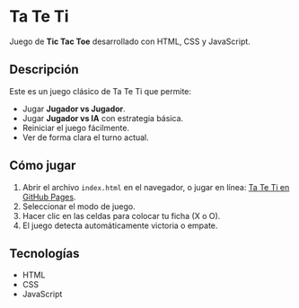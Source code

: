 # Ta Te Ti

Juego de **Tic Tac Toe** desarrollado con HTML, CSS y JavaScript.

## Descripción
Este es un juego clásico de Ta Te Ti que permite:
- Jugar **Jugador vs Jugador**.
- Jugar **Jugador vs IA** con estrategia básica.
- Reiniciar el juego fácilmente.
- Ver de forma clara el turno actual.

## Cómo jugar
1. Abrir el archivo `index.html` en el navegador, o jugar en línea: [Ta Te Ti en GitHub Pages](https://leanherediadev.github.io/Ta-Te-Ti/).  
2. Seleccionar el modo de juego.  
3. Hacer clic en las celdas para colocar tu ficha (X o O).  
4. El juego detecta automáticamente victoria o empate.

## Tecnologías
- HTML
- CSS
- JavaScript
